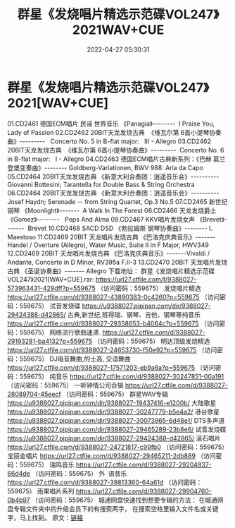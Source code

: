 ﻿---
title: 群星《发烧唱片精选示范碟VOL247》2021WAV+CUE
date: 2022-04-27 05:30:31
categories: 试音碟、非卖品、发烧碟
tags: 纯音乐
---
# 群星《发烧唱片精选示范碟VOL247》2021[WAV+CUE]

01.CD2461 德国ECM唱片 民谣 世界音乐
《Panagia》--------  I Praise You, Lady of
Passion
02.CD2462
20BIT天龙发烧古典  《维瓦尔第
6首小提琴协奏曲》---------   Concerto No.
5 in B-flat major:   III -
Allegro
03.CD2462
20BIT天龙发烧古典  《维瓦尔第
6首小提琴协奏曲》---------  Concerto No. 6 in B-flat
major:   I - Allegro
04.CD2463 德国ECM唱片古典新系列：《巴赫
葛兰登堡变奏曲》--------
Goldberg-Variationen, BWV 988: Aria da
Capo
05.CD2464 20BIT天龙发烧古典
《新意大利合奏团：逍遥音乐会》----------Giovanni Bottesini; Tarantella for Double
Bass & String Orchestra
06.CD2464 20BIT天龙发烧古典
《新意大利合奏团：逍遥音乐会》---------- Josef Haydn; Serenade -- from String
Quartet, Op.3 No.5
07.CD2465 新世纪钢琴
《Moonlight》-------  A Walk In The
Forest
08.CD2466 天龙发烧爵士
《Gomez》--------   Pops And
Alma
09.CD2467 KKV唱片发烧女声
《Brevet》-------  Brevet
10.CD2468 SACD DSD 《勃拉姆斯
钢琴协奏曲》--------
I. Maestoso
11.CD2469 20BIT 天龙唱片发烧古典
《巴洛克庆典音乐》------- Handel / Overture (Allegro), Water Music, Suite II
in F Major, HWV349
12.CD2469 20BIT 天龙唱片发烧古典
《巴洛克庆典音乐》-------Vivaldi / Andante, Concerto in D Minor, RV395a
F.II-3
13.CD2470 20BIT 天龙唱片发烧古典
《圣诞协奏曲》-------
Allegro
下载地址：
群星《发烧唱片精选示范碟VOL247》2021[WAV+CUE].rar: https://url27.ctfile.com/f/9388027-573963431-429dff?p=559675
（访问密码：559675）
发烧唱片精选
https://url27.ctfile.com/d/9388027-43890383-0c4260?p=559675
（访问密码：559675）
试音发烧碟
https://u9388027.pipipan.com/dir/9388027-29424388-d42865/
古典,新世纪,班得瑞、钢琴、吉他、钢琴等纯音乐
https://url27.ctfile.com/d/9388027-29358653-b4064c?p=559675
（访问密码：559675）
网络流行歌曲速递.
https://url27.ctfile.com/d/9388027-29193281-ba4132?p=559675
（访问密码：559675）
明达顶级发烧精选
https://url27.ctfile.com/d/9388027-24653730-f50e92?p=559675
（访问密码：559675）
DJ电音舞曲,的士高,
交谊舞曲
https://url27.ctfile.com/d/9388027-17571203-eb9a6a?p=559675
（访问密码：559675）
纯音乐
https://url27.ctfile.com/d/9388027-30247851-00a191
（访问密码：559675）
一听钟情公司合辑
https://url27.ctfile.com/d/9388027-28089704-45eecf
（访问密码：559675）
群星WAV专辑
https://u9388027.pipipan.com/dir/9388027-19437416-e1200b/
大陆歌星
https://u9388027.pipipan.com/dir/9388027-30247779-b5e4a2/
港台歌星
https://u9388027.pipipan.com/dir/9388027-30073965-6d48e1/
DTS多声道
https://u9388027.pipipan.com/dir/9388027-29465289-23b8e6/
试音发烧碟
https://u9388027.pipipan.com/dir/9388027-29424388-d42865/
滚石唱片
https://url27.ctfile.com/d/9388027-24721817-c99fb0
（访问密码：559675）
宝丽金唱片
https://url27.ctfile.com/d/9388027-29465211-2db889
（访问密码：559675）
瑞鸣音乐
https://url27.ctfile.com/d/9388027-29204837-66d4de
（访问密码：559675）
外  语音乐
https://url27.ctfile.com/d/9388027-39813360-64a61d
（访问密码：559675）
雨果唱片系列
https://url27.ctfile.com/d/9388027-29904760-0b4b97
（访问密码：559675）
城通网盘快速找到想要专辑的方法：
在城通网盘专辑文件夹中的升级会员下的有搜索两字，
在搜索空格里输入文件名或关键字，马上找到。
原文：[链接](https://blog.sina.com.cn/s/blog_1647c7e7601030ww9.html)
